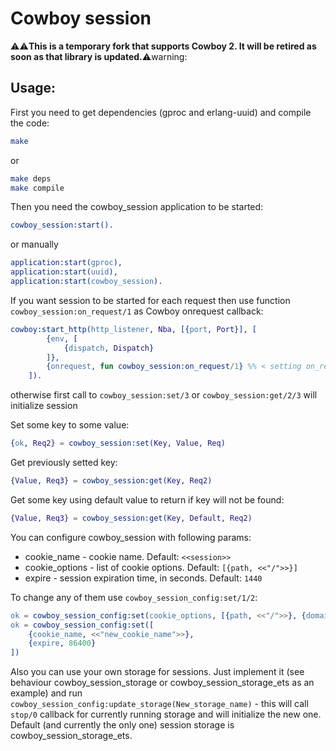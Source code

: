 # Cowboy session

:warning::warning:**This is a temporary fork that supports Cowboy 2. It will be
retired as soon as that library is updated.**:warning:warning:

## Usage:
First you need to get dependencies (gproc and erlang-uuid) and compile the code:
```bash
make
```
or
```bash
make deps
make compile
```

Then you need the cowboy_session application to be started:
```erlang
cowboy_session:start().
```
or manually
```erlang
application:start(gproc),
application:start(uuid),
application:start(cowboy_session).
```

If you want session to be started for each request then use function `cowboy_session:on_request/1` as Cowboy onrequest callback:
```erlang
cowboy:start_http(http_listener, Nba, [{port, Port}], [
		{env, [
			{dispatch, Dispatch}
		]},
		{onrequest, fun cowboy_session:on_request/1} %% < setting on_request callback
	]).
```
otherwise first call to `cowboy_session:set/3` or `cowboy_session:get/2/3` will initialize session

Set some key to some value:
```erlang
{ok, Req2} = cowboy_session:set(Key, Value, Req)
```

Get previously setted key:
```erlang
{Value, Req3} = cowboy_session:get(Key, Req2)
```

Get some key using default value to return if key will not be found:
```erlang
{Value, Req3} = cowboy_session:get(Key, Default, Req2)
```

You can configure cowboy_session with following params:
- cookie_name - cookie name. Default: `<<session>>`
- cookie_options - list of cookie options. Default: `[{path, <<"/">>}]`
- expire - session expiration time, in seconds. Default: `1440`

To change any of them use `cowboy_session_config:set/1/2`:
```erlang
ok = cowboy_session_config:set(cookie_options, [{path, <<"/">>}, {domain, <<".site.com">>}]),
ok = cowboy_session_config:set([
	{cookie_name, <<"new_cookie_name">>},
	{expire, 86400}
])
```

Also you can use your own storage for sessions. Just implement it (see behaviour cowboy_session_storage or cowboy_session_storage_ets as an example) and run `cowboy_session_config:update_storage(New_storage_name)` - this will call `stop/0` callback for currently running storage and will initialize the new one. Default (and currently the only one) session storage is cowboy_session_storage_ets.
